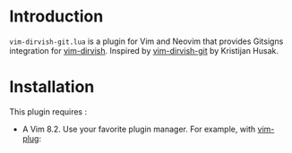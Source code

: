 # Introduction
`vim-dirvish-git.lua` is a plugin for Vim and Neovim that provides Gitsigns integration for [vim-dirvish](https://github.com/justinmk/vim-dirvish). Inspired by [vim-dirvish-git](https://github.com/kristijanhusak/vim-dirvish-git) by Kristijan Husak.

# Installation
This plugin requires :
- A Vim 8.2.
Use your favorite plugin manager. For example, with [vim-plug](https://github.com/junegunn/vim-plug):
```vim

